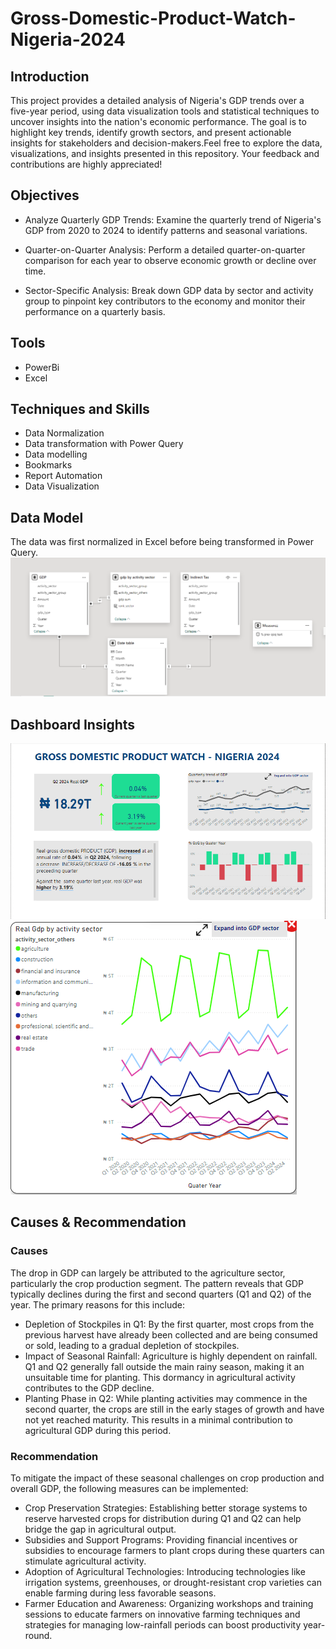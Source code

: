 # Gross-Domestic-Product-Watch-Nigeria-2024
## Introduction
This project provides a detailed analysis of Nigeria's GDP trends over a five-year period, using data visualization tools and statistical techniques to uncover insights into the nation's economic performance. The goal is to highlight key trends, identify growth sectors, and present actionable insights for stakeholders and decision-makers.Feel free to explore the data, visualizations, and insights presented in this repository. Your feedback and contributions are highly appreciated!
## Objectives
- Analyze Quarterly GDP Trends:
Examine the quarterly trend of Nigeria's GDP from 2020 to 2024 to identify patterns and seasonal variations.

- Quarter-on-Quarter Analysis:
Perform a detailed quarter-on-quarter comparison for each year to observe economic growth or decline over time.

- Sector-Specific Analysis:
Break down GDP data by sector and activity group to pinpoint key contributors to the economy and monitor their performance on a quarterly basis.
## Tools
- PowerBi
- Excel
## Techniques and Skills
- Data Normalization
- Data transformation with Power Query
- Data modelling
- Bookmarks
- Report Automation
- Data Visualization
## Data Model
The data was first normalized in Excel before being transformed in Power Query.
![Data Model](https://github.com/Sobowale-Daniel/Gross-Domestic-Product-Watch---Nigeria-2024/blob/main/Files/Screenshot%202024-12-25%20101800.png)
## Dashboard Insights
![Dashboard Insight 1](https://github.com/Sobowale-Daniel/Gross-Domestic-Product-Watch---Nigeria-2024/blob/main/Files/Screenshot%202024-12-23%20125209.png)
![Analysis on Real GDP by Activity Sector](https://github.com/Sobowale-Daniel/Gross-Domestic-Product-Watch---Nigeria-2024/blob/main/Files/Screenshot%202024-12-23%20125333.png)
## Causes & Recommendation
### Causes
The drop in GDP can largely be attributed to the agriculture sector, particularly the crop production segment. The pattern reveals that GDP typically declines during the first and second quarters (Q1 and Q2) of the year. The primary reasons for this include:
- Depletion of Stockpiles in Q1: By the first quarter, most crops from the previous harvest have already been collected and are being consumed or sold, leading to a gradual depletion of stockpiles.
- Impact of Seasonal Rainfall: Agriculture is highly dependent on rainfall. Q1 and Q2 generally fall outside the main rainy season, making it an unsuitable time for planting. This dormancy in agricultural activity contributes to the GDP decline.
- Planting Phase in Q2: While planting activities may commence in the second quarter, the crops are still in the early stages of growth and have not yet reached maturity. This results in a minimal contribution to agricultural GDP during this period.
### Recommendation
To mitigate the impact of these seasonal challenges on crop production and overall GDP, the following measures can be implemented:
- Crop Preservation Strategies: Establishing better storage systems to reserve harvested crops for distribution during Q1 and Q2 can help bridge the gap in agricultural output.
- Subsidies and Support Programs: Providing financial incentives or subsidies to encourage farmers to plant crops during these quarters can stimulate agricultural activity.
- Adoption of Agricultural Technologies: Introducing technologies like irrigation systems, greenhouses, or drought-resistant crop varieties can enable farming during less favorable seasons.
- Farmer Education and Awareness: Organizing workshops and training sessions to educate farmers on innovative farming techniques and strategies for managing low-rainfall periods can boost productivity year-round.




